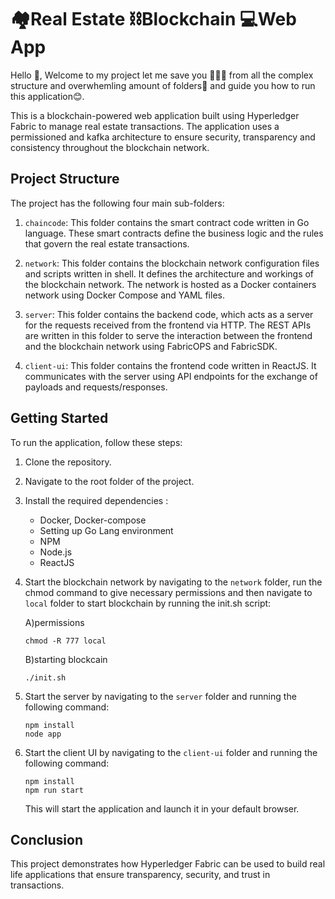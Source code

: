 # 🏘️Real Estate ⛓️Blockchain 💻Web App
Hello 👋, Welcome to my project let me save you 🦸🏽‍♂️ from all the complex structure and overwhemling amount of folders🥴 and guide you how to run this application😊.

This is a blockchain-powered web application built using Hyperledger Fabric to manage real estate transactions. The application uses a permissioned and kafka architecture to ensure security, transparency and consistency throughout the blockchain network.

## Project Structure

The project has the following four main sub-folders:

1. `chaincode`: This folder contains the smart contract code written in Go language. These smart contracts define the business logic and the rules that govern the real estate transactions.

2. `network`: This folder contains the blockchain network configuration files and scripts written in shell. It defines the architecture and workings of the blockchain network. The network is hosted as a Docker containers network using Docker Compose and YAML files.

3. `server`: This folder contains the backend code, which acts as a server for the requests received from the frontend via HTTP. The REST APIs are written in this folder to serve the interaction between the frontend and the blockchain network using FabricOPS and FabricSDK.

4. `client-ui`: This folder contains the frontend code written in ReactJS. It communicates with the server using API endpoints for the exchange of payloads and requests/responses.

## Getting Started

To run the application, follow these steps:

1. Clone the repository.

2. Navigate to the root folder of the project.

3. Install the required dependencies :
   - Docker, Docker-compose
   - Setting up Go Lang environment
   - NPM
   - Node.js
   - ReactJS
 

4. Start the blockchain network by navigating to the `network` folder, run the chmod command to give necessary permissions and then navigate to `local` folder to start blockchain by running the init.sh script:
   
   A)permissions
   ```
   chmod -R 777 local
   ```
   B)starting blockcain
   ```
   ./init.sh
   ```

6. Start the server by navigating to the `server` folder and running the following command:

   ```
   npm install
   node app
   ```

7. Start the client UI by navigating to the `client-ui` folder and running the following command:

   ```
   npm install
   npm run start
   ```

   This will start the application and launch it in your default browser.

## Conclusion
This project demonstrates how Hyperledger Fabric can be used to build real life applications that ensure transparency, security, and trust in transactions.

